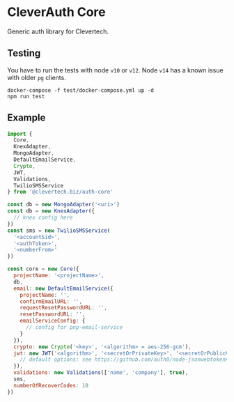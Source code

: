 
# CleverAuth Core

Generic auth library for Clevertech.


## Testing

You have to run the tests with node `v10` or `v12`. Node `v14` has a known issue with older `pg`
clients.

    docker-compose -f test/docker-compose.yml up -d
    npm run test


## Example

```javascript
import {
  Core,
  KnexAdapter,
  MongoAdapter,
  DefaultEmailService,
  Crypto,
  JWT,
  Validations,
  TwilioSMSService
} from '@clevertech.biz/auth-core'

const db = new MongoAdapter('<uri>')
const db = new KnexAdapter({
  // knex config here
})
const sms = new TwilioSMSService(
  '<accountSid>',
  '<authToken>',
  '<numberFrom>'
})

const core = new Core({
  projectName: '<projectName>',
  db,
  email: new DefaultEmailService({
    projectName: '',
    confirmEmailURL: '',
    requestResetPasswordURL: '',
    resetPasswordURL: '',
    emailServiceConfig: {
      // config for pnp-email-service
    }
  }),
  crypto: new Crypto('<key>', '<algorithm> = aes-256-gcm'),
  jwt: new JWT('<algorithm>', '<secretOrPrivateKey>', '<secretOrPublicKey>', {
    // default options: see https://github.com/auth0/node-jsonwebtoken#usage
  }),
  validations: new Validations(['name', 'company'], true),
  sms,
  numberOfRecoverCodes: 10
})
```
